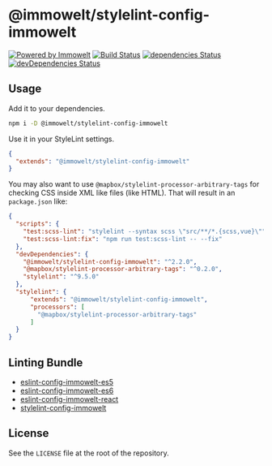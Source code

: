 # @immowelt/stylelint-config-immowelt

[![Powered by Immowelt](https://img.shields.io/badge/powered%20by-immowelt-yellow.svg?colorB=ffb200)](https://stackshare.io/immowelt-group/)
[![Build Status](https://travis-ci.org/ImmoweltGroup/stylelint-config-immowelt.svg?branch=master)](https://travis-ci.org/ImmoweltGroup/stylelint-config-immowelt)
[![dependencies Status](https://david-dm.org/ImmoweltGroup/stylelint-config-immowelt/status.svg)](https://david-dm.org/ImmoweltGroup/stylelint-config-immowelt)
[![devDependencies Status](https://david-dm.org/ImmoweltGroup/stylelint-config-immowelt/dev-status.svg)](https://david-dm.org/ImmoweltGroup/stylelint-config-immowelt?type=dev)

## Usage

Add it to your dependencies.

```bash
npm i -D @immowelt/stylelint-config-immowelt
```

Use it in your StyleLint settings.

```json
{
  "extends": "@immowelt/stylelint-config-immowelt"
}
```

You may also want to use ```@mapbox/stylelint-processor-arbitrary-tags``` for checking CSS inside 
XML like files (like HTML). That will result in an ```package.json``` like:

```json
{
  "scripts": {
    "test:scss-lint": "stylelint --syntax scss \"src/**/*.{scss,vue}\"",
    "test:scss-lint:fix": "npm run test:scss-lint -- --fix"
  },
  "devDependencies": {
    "@immowelt/stylelint-config-immowelt": "^2.2.0",
    "@mapbox/stylelint-processor-arbitrary-tags": "^0.2.0",
    "stylelint": "^9.5.0"
  },
  "stylelint": {
      "extends": "@immowelt/stylelint-config-immowelt",
      "processors": [
        "@mapbox/stylelint-processor-arbitrary-tags"
      ]
  }
}
```

## Linting Bundle

* [eslint-config-immowelt-es5](https://github.com/ImmoweltGroup/eslint-config-immowelt-es5)
* [eslint-config-immowelt-es6](https://github.com/ImmoweltGroup/eslint-config-immowelt-es6)
* [eslint-config-immowelt-react](https://github.com/ImmoweltGroup/eslint-config-immowelt-react)
* [stylelint-config-immowelt](https://github.com/ImmoweltGroup/stylelint-config-immowelt)

## License

See the `LICENSE` file at the root of the repository.
